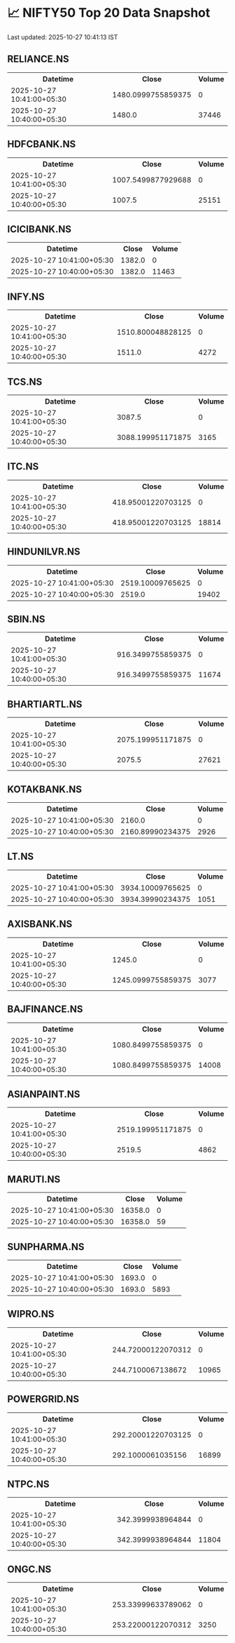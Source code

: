 # 📈 NIFTY50 Top 20 Data Snapshot

Last updated: 2025-10-27 10:41:13 IST

## RELIANCE.NS

<table>
  <tr><th>Datetime</th><th>Close</th><th>Volume</th></tr>
  <tr><td>2025-10-27 10:41:00+05:30</td><td>1480.0999755859375</td><td>0</td></tr>
  <tr><td>2025-10-27 10:40:00+05:30</td><td>1480.0</td><td>37446</td></tr>
</table>

## HDFCBANK.NS

<table>
  <tr><th>Datetime</th><th>Close</th><th>Volume</th></tr>
  <tr><td>2025-10-27 10:41:00+05:30</td><td>1007.5499877929688</td><td>0</td></tr>
  <tr><td>2025-10-27 10:40:00+05:30</td><td>1007.5</td><td>25151</td></tr>
</table>

## ICICIBANK.NS

<table>
  <tr><th>Datetime</th><th>Close</th><th>Volume</th></tr>
  <tr><td>2025-10-27 10:41:00+05:30</td><td>1382.0</td><td>0</td></tr>
  <tr><td>2025-10-27 10:40:00+05:30</td><td>1382.0</td><td>11463</td></tr>
</table>

## INFY.NS

<table>
  <tr><th>Datetime</th><th>Close</th><th>Volume</th></tr>
  <tr><td>2025-10-27 10:41:00+05:30</td><td>1510.800048828125</td><td>0</td></tr>
  <tr><td>2025-10-27 10:40:00+05:30</td><td>1511.0</td><td>4272</td></tr>
</table>

## TCS.NS

<table>
  <tr><th>Datetime</th><th>Close</th><th>Volume</th></tr>
  <tr><td>2025-10-27 10:41:00+05:30</td><td>3087.5</td><td>0</td></tr>
  <tr><td>2025-10-27 10:40:00+05:30</td><td>3088.199951171875</td><td>3165</td></tr>
</table>

## ITC.NS

<table>
  <tr><th>Datetime</th><th>Close</th><th>Volume</th></tr>
  <tr><td>2025-10-27 10:41:00+05:30</td><td>418.95001220703125</td><td>0</td></tr>
  <tr><td>2025-10-27 10:40:00+05:30</td><td>418.95001220703125</td><td>18814</td></tr>
</table>

## HINDUNILVR.NS

<table>
  <tr><th>Datetime</th><th>Close</th><th>Volume</th></tr>
  <tr><td>2025-10-27 10:41:00+05:30</td><td>2519.10009765625</td><td>0</td></tr>
  <tr><td>2025-10-27 10:40:00+05:30</td><td>2519.0</td><td>19402</td></tr>
</table>

## SBIN.NS

<table>
  <tr><th>Datetime</th><th>Close</th><th>Volume</th></tr>
  <tr><td>2025-10-27 10:41:00+05:30</td><td>916.3499755859375</td><td>0</td></tr>
  <tr><td>2025-10-27 10:40:00+05:30</td><td>916.3499755859375</td><td>11674</td></tr>
</table>

## BHARTIARTL.NS

<table>
  <tr><th>Datetime</th><th>Close</th><th>Volume</th></tr>
  <tr><td>2025-10-27 10:41:00+05:30</td><td>2075.199951171875</td><td>0</td></tr>
  <tr><td>2025-10-27 10:40:00+05:30</td><td>2075.5</td><td>27621</td></tr>
</table>

## KOTAKBANK.NS

<table>
  <tr><th>Datetime</th><th>Close</th><th>Volume</th></tr>
  <tr><td>2025-10-27 10:41:00+05:30</td><td>2160.0</td><td>0</td></tr>
  <tr><td>2025-10-27 10:40:00+05:30</td><td>2160.89990234375</td><td>2926</td></tr>
</table>

## LT.NS

<table>
  <tr><th>Datetime</th><th>Close</th><th>Volume</th></tr>
  <tr><td>2025-10-27 10:41:00+05:30</td><td>3934.10009765625</td><td>0</td></tr>
  <tr><td>2025-10-27 10:40:00+05:30</td><td>3934.39990234375</td><td>1051</td></tr>
</table>

## AXISBANK.NS

<table>
  <tr><th>Datetime</th><th>Close</th><th>Volume</th></tr>
  <tr><td>2025-10-27 10:41:00+05:30</td><td>1245.0</td><td>0</td></tr>
  <tr><td>2025-10-27 10:40:00+05:30</td><td>1245.0999755859375</td><td>3077</td></tr>
</table>

## BAJFINANCE.NS

<table>
  <tr><th>Datetime</th><th>Close</th><th>Volume</th></tr>
  <tr><td>2025-10-27 10:41:00+05:30</td><td>1080.8499755859375</td><td>0</td></tr>
  <tr><td>2025-10-27 10:40:00+05:30</td><td>1080.8499755859375</td><td>14008</td></tr>
</table>

## ASIANPAINT.NS

<table>
  <tr><th>Datetime</th><th>Close</th><th>Volume</th></tr>
  <tr><td>2025-10-27 10:41:00+05:30</td><td>2519.199951171875</td><td>0</td></tr>
  <tr><td>2025-10-27 10:40:00+05:30</td><td>2519.5</td><td>4862</td></tr>
</table>

## MARUTI.NS

<table>
  <tr><th>Datetime</th><th>Close</th><th>Volume</th></tr>
  <tr><td>2025-10-27 10:41:00+05:30</td><td>16358.0</td><td>0</td></tr>
  <tr><td>2025-10-27 10:40:00+05:30</td><td>16358.0</td><td>59</td></tr>
</table>

## SUNPHARMA.NS

<table>
  <tr><th>Datetime</th><th>Close</th><th>Volume</th></tr>
  <tr><td>2025-10-27 10:41:00+05:30</td><td>1693.0</td><td>0</td></tr>
  <tr><td>2025-10-27 10:40:00+05:30</td><td>1693.0</td><td>5893</td></tr>
</table>

## WIPRO.NS

<table>
  <tr><th>Datetime</th><th>Close</th><th>Volume</th></tr>
  <tr><td>2025-10-27 10:41:00+05:30</td><td>244.72000122070312</td><td>0</td></tr>
  <tr><td>2025-10-27 10:40:00+05:30</td><td>244.7100067138672</td><td>10965</td></tr>
</table>

## POWERGRID.NS

<table>
  <tr><th>Datetime</th><th>Close</th><th>Volume</th></tr>
  <tr><td>2025-10-27 10:41:00+05:30</td><td>292.20001220703125</td><td>0</td></tr>
  <tr><td>2025-10-27 10:40:00+05:30</td><td>292.1000061035156</td><td>16899</td></tr>
</table>

## NTPC.NS

<table>
  <tr><th>Datetime</th><th>Close</th><th>Volume</th></tr>
  <tr><td>2025-10-27 10:41:00+05:30</td><td>342.3999938964844</td><td>0</td></tr>
  <tr><td>2025-10-27 10:40:00+05:30</td><td>342.3999938964844</td><td>11804</td></tr>
</table>

## ONGC.NS

<table>
  <tr><th>Datetime</th><th>Close</th><th>Volume</th></tr>
  <tr><td>2025-10-27 10:41:00+05:30</td><td>253.33999633789062</td><td>0</td></tr>
  <tr><td>2025-10-27 10:40:00+05:30</td><td>253.22000122070312</td><td>3250</td></tr>
</table>

